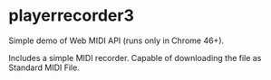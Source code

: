 # playerrecorder3
Simple demo of Web MIDI API (runs only in Chrome 46+). 

Includes a simple MIDI recorder. Capable of downloading the file as Standard MIDI File.
